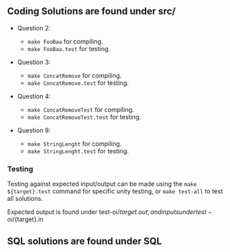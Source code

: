 ## Coding Solutions are found under src/

* Question 2:
  
  * `make FooBaa` for compiling.
  * `make FooBaa.test` for testing.

* Question 3:
  
  * `make ConcatRemove` for compiling.
  * `make ConcatRemove.test` for testing.
  
* Question 4:
  
  * `make ConcatRemoveTest` for compiling.
  * `make ConcatRemoveTest.test` for testing.


* Question 9:
  
  * `make StringLenght` for compiling.
  * `make StringLenght.test` for testing.

### Testing
Testing against expected input/output can be made using the `make ${target}.test` command for specific unity testing, or `make test-all` to test all solutions.

Expected output is found under test-oi/${target}.out, and inputs under test-oi/${target}.in

## SQL solutions are found under SQL